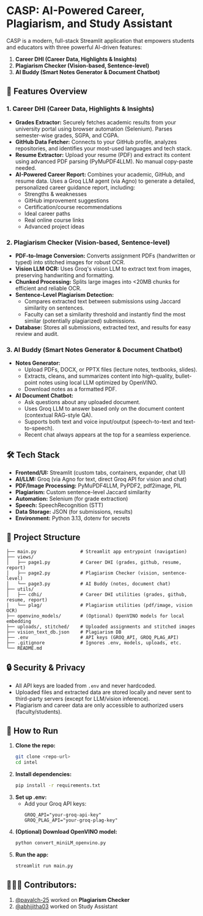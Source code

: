 # CASP: AI-Powered Career, Plagiarism, and Study Assistant

CASP is a modern, full-stack Streamlit application that empowers students and educators with three powerful AI-driven features:

1. **Career DHI (Career Data, Highlights & Insights)**
2. **Plagiarism Checker (Vision-based, Sentence-level)**
3. **AI Buddy (Smart Notes Generator & Document Chatbot)**

## 🚀 Features Overview

### 1. Career DHI (Career Data, Highlights & Insights)

- **Grades Extractor:** Securely fetches academic results from your university portal using browser automation (Selenium). Parses semester-wise grades, SGPA, and CGPA.
- **GitHub Data Fetcher:** Connects to your GitHub profile, analyzes repositories, and identifies your most-used languages and tech stack.
- **Resume Extractor:** Upload your resume (PDF) and extract its content using advanced PDF parsing (PyMuPDF4LLM). No manual copy-paste needed.
- **AI-Powered Career Report:** Combines your academic, GitHub, and resume data. Uses a Groq LLM agent (via Agno) to generate a detailed, personalized career guidance report, including:
  - Strengths & weaknesses
  - GitHub improvement suggestions
  - Certification/course recommendations
  - Ideal career paths
  - Real online course links
  - Advanced project ideas

### 2. Plagiarism Checker (Vision-based, Sentence-level)

- **PDF-to-Image Conversion:** Converts assignment PDFs (handwritten or typed) into stitched images for robust OCR.
- **Vision LLM OCR:** Uses Groq's vision LLM to extract text from images, preserving handwriting and formatting.
- **Chunked Processing:** Splits large images into <20MB chunks for efficient and reliable OCR.
- **Sentence-Level Plagiarism Detection:**
  - Compares extracted text between submissions using Jaccard similarity on sentences.
  - Faculty can set a similarity threshold and instantly find the most similar (potentially plagiarized) submissions.
- **Database:** Stores all submissions, extracted text, and results for easy review and audit.

### 3. AI Buddy (Smart Notes Generator & Document Chatbot)

- **Notes Generator:**
  - Upload PDFs, DOCX, or PPTX files (lecture notes, textbooks, slides).
  - Extracts, cleans, and summarizes content into high-quality, bullet-point notes using local LLM optimized by OpenVINO.
  - Download notes as a formatted PDF.
- **AI Document Chatbot:**
  - Ask questions about any uploaded document.
  - Uses Groq LLM to answer based only on the document content (contextual RAG-style QA).
  - Supports both text and voice input/output (speech-to-text and text-to-speech).
  - Recent chat always appears at the top for a seamless experience.

## 🛠️ Tech Stack

- **Frontend/UI:** Streamlit (custom tabs, containers, expander, chat UI)
- **AI/LLM:** Groq (via Agno for text, direct Groq API for vision and chat)
- **PDF/Image Processing:** PyMuPDF4LLM, PyPDF2, pdf2image, PIL
- **Plagiarism:** Custom sentence-level Jaccard similarity
- **Automation:** Selenium (for grade extraction)
- **Speech:** SpeechRecognition (STT)
- **Data Storage:** JSON (for submissions, results)
- **Environment:** Python 3.13, dotenv for secrets

## 📂 Project Structure

```
├── main.py                # Streamlit app entrypoint (navigation)
├── views/
│   ├── page1.py           # Career DHI (grades, github, resume, report)
│   ├── page2.py           # Plagiarism Checker (vision, sentence-level)
│   └── page3.py           # AI Buddy (notes, document chat)
├── utils/
│   ├── cdhi/              # Career DHI utilities (grades, github, resume, report)
│   └── plag/              # Plagiarism utilities (pdf/image, vision OCR)
├── openvino_models/       # (Optional) OpenVINO models for local embedding
├── uploads/, stitched/    # Uploaded assignments and stitched images
├── vision_text_db.json    # Plagiarism DB
├── .env                   # API keys (GROQ_API, GROQ_PLAG_API)
├── .gitignore             # Ignores .env, models, uploads, etc.
└── README.md
```

## 🔒 Security & Privacy

- All API keys are loaded from `.env` and never hardcoded.
- Uploaded files and extracted data are stored locally and never sent to third-party servers (except for LLM/vision inference).
- Plagiarism and career data are only accessible to authorized users (faculty/students).

## 🚦 How to Run

1. **Clone the repo:**
   ```bash
   git clone <repo-url>
   cd intel
   ```
2. **Install dependencies:**
   ```bash
   pip install -r requirements.txt
   ```
3. **Set up .env:**
   - Add your Groq API keys:
     ```
     GROQ_API="your-groq-api-key"
     GROQ_PLAG_API="your-groq-plag-key"
     ```
4. **(Optional) Download OpenVINO model:**
   ```bash
   python convert_miniLM_openvino.py
   ```
5. **Run the app:**
   ```bash
   streamlit run main.py
   ```

## 👩🏻‍💻 Contributors:

1. [@payalch-25](https://github.com/payalch-25) worked on **Plagiarism Checker**
2. [@abhijitha03](https://github.com/abhijitha03) worked on Study Assistant
